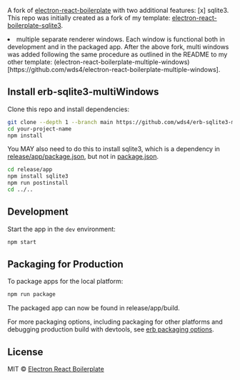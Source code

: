 A fork of [electron-react-boilerplate](https://github.com/electron-react-boilerplate/electron-react-boilerplate) with two additional features:
[x] sqlite3. This repo was initially created as a fork of my template: [electron-react-boilerplate-sqlite3](https://github.com/wds4/electron-react-boilerplate-sqlite3).
<li>multiple separate renderer windows. Each window is functional both in development and in the packaged app. After the above fork, multi windows was added following the same procedure as outlined in the README to my other template: (electron-react-boilerplate-multiple-windows)[https://github.com/wds4/electron-react-boilerplate-multiple-windows].</li>

## Install erb-sqlite3-multiWindows

Clone this repo and install dependencies:

```bash
git clone --depth 1 --branch main https://github.com/wds4/erb-sqlite3-multiWindows.git your-project-name
cd your-project-name
npm install
```

You MAY also need to do this to install sqlite3, which is a dependency in [release/app/package.json](https://github.com/wds4/electron-react-boilerplate-sqlite3/blob/main/release/app/package.json), but not in [package.json](https://github.com/wds4/electron-react-boilerplate-sqlite3/blob/main/package.json).

```bash
cd release/app
npm install sqlite3
npm run postinstall
cd ../..
```

## Development

Start the app in the `dev` environment:

```bash
npm start
```

## Packaging for Production

To package apps for the local platform:

```bash
npm run package
```

The packaged app can now be found in release/app/build.

For more packaging options, including packaging for other platforms and debugging production build with devtools, see [erb packaging options](https://electron-react-boilerplate.js.org/docs/packaging).

## License

MIT © [Electron React Boilerplate](https://github.com/electron-react-boilerplate)
